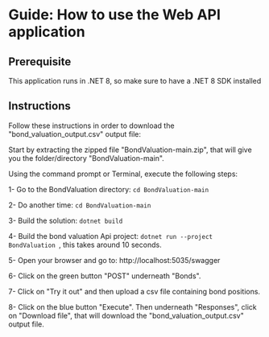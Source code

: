 # Guide: How to use the Web API application

## Prerequisite
This application runs in .NET 8, so make sure to have a .NET 8 SDK installed 

## Instructions 
Follow these instructions in order to download the "bond_valuation_output.csv" output file:

Start by extracting the zipped file "BondValuation-main.zip", that will give you the folder/directory "BondValuation-main". 

Using the command prompt or Terminal, execute the following steps:

1- Go to the BondValuation directory: ```cd BondValuation-main ```

2- Do another time: ```cd BondValuation-main ```

3- Build the solution: ```dotnet build ```

4- Build the bond valuation Api project: ```dotnet run --project BondValuation ```, this takes around 10 seconds.

5- Open your browser and go to: http://localhost:5035/swagger 

6- Click on the green button "POST" underneath "Bonds".

7- Click on "Try it out" and then upload a csv file containing bond positions.

8- Click on the blue button "Execute". Then underneath "Responses", click on "Download file", that will download the "bond_valuation_output.csv" output file. 


